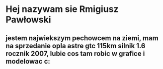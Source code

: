 # Hej nazywam sie Rmigiusz Pawłowski
## jestem najwiekszym pechowcem na ziemi, mam na sprzedanie opla astre gtc 115km silnik 1.6 rocznik 2007, lubie cos tam robic w grafice i modelowac c: